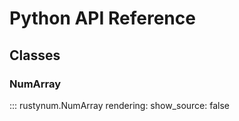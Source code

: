 # Python API Reference

## Classes

### NumArray

::: rustynum.NumArray
    rendering:
      show_source: false